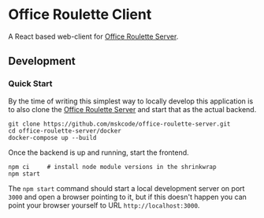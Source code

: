 # Office Roulette Client

A React based web-client for
[Office Roulette Server](https://github.com/mskcode/office-roulette-server).

## Development

### Quick Start

By the time of writing this simplest way to locally develop this application
is to also clone the
[Office Roulette Server](https://github.com/mskcode/office-roulette-server)
and start that as the actual backend.

```shell
git clone https://github.com/mskcode/office-roulette-server.git
cd office-roulette-server/docker
docker-compose up --build
```

Once the backend is up and running, start the frontend.

```shell
npm ci     # install node module versions in the shrinkwrap
npm start
```

The `npm start` command should start a local development server on port `3000`
and open a browser pointing to it, but if this doesn't happen you can point
your browser yourself to URL `http://localhost:3000`.
